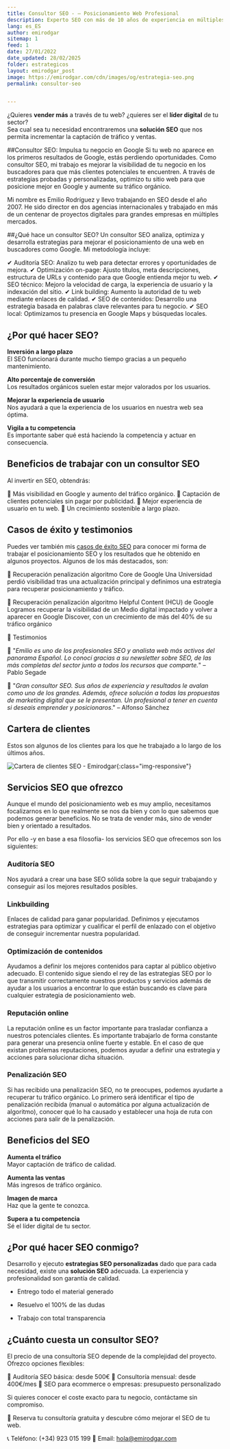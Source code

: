 ```yaml
---
title: Consultor SEO - – Posicionamiento Web Profesional
description: Experto SEO con más de 10 años de experiencia en múltiples agencias, países y proyectos. Hablemos, es gratis.
lang: es_ES
author: emirodgar
sitemap: 1
feed: 1
date: 27/01/2022
date_updated: 28/02/2025
folder: estrategicos
layout: emirodgar_post
image: https://emirodgar.com/cdn/images/og/estrategia-seo.png
permalink: consultor-seo


---
```


¿Quieres **vender más** a través de tu web? ¿quieres ser el **líder digital** de tu sector?  
Sea cual sea tu necesidad encontraremos una **solución SEO** que nos permita incrementar la captación de tráfico y ventas.

##Consultor SEO: Impulsa tu negocio en Google
Si tu web no aparece en los primeros resultados de Google, estás perdiendo oportunidades. Como consultor SEO, mi trabajo es mejorar la visibilidad de tu negocio en los buscadores para que más clientes potenciales te encuentren. A través de estrategias probadas y personalizadas, optimizo tu sitio web para que posicione mejor en Google y aumente su tráfico orgánico.

Mi nombre es Emilio Rodríguez y llevo trabajando en SEO desde el año 2007. He sido director en dos agencias internacionales y trabajado en más de un centenar de proyectos digitales para grandes empresas en múltiples mercados.

##¿Qué hace un consultor SEO?
Un consultor SEO analiza, optimiza y desarrolla estrategias para mejorar el posicionamiento de una web en buscadores como Google. Mi metodología incluye:

✔ Auditoría SEO: Analizo tu web para detectar errores y oportunidades de mejora.
✔ Optimización on-page: Ajusto títulos, meta descripciones, estructura de URLs y contenido para que Google entienda mejor tu web.
✔ SEO técnico: Mejoro la velocidad de carga, la experiencia de usuario y la indexación del sitio.
✔ Link building: Aumento la autoridad de tu web mediante enlaces de calidad.
✔ SEO de contenidos: Desarrollo una estrategia basada en palabras clave relevantes para tu negocio.
✔ SEO local: Optimizamos tu presencia en Google Maps y búsquedas locales.

## ¿Por qué hacer SEO?

**Inversión a largo plazo**  
El SEO funcionará durante mucho tiempo gracias a un pequeño mantenimiento.  

**Alto porcentaje de conversión**  
Los resultados orgánicos suelen estar mejor valorados por los usuarios.  

**Mejorar la experiencia de usuario**  
Nos ayudará a que la experiencia de los usuarios en nuestra web sea óptima.  

**Vigila a tu competencia**  
Es importante saber qué está haciendo la competencia y actuar en consecuencia.


## Beneficios de trabajar con un consultor SEO

Al invertir en SEO, obtendrás:

🔹 Más visibilidad en Google y aumento del tráfico orgánico.
🔹 Captación de clientes potenciales sin pagar por publicidad.
🔹 Mejor experiencia de usuario en tu web.
🔹 Un crecimiento sostenible a largo plazo.


## Casos de éxito y testimonios

Puedes ver también mis [casos de éxito SEO](https://emirodgar.com/casos-exito-seo) para conocer mi forma de trabajar el posicionamiento SEO y los resultados que he obtenido en algunos proyectos. 
Algunos de los más destacados, son:

📢 Recuperación penalización algoritmo Core de Google
Una Universidad perdió visibilidad tras una actualización principal y definimos una estrategia para recuperar posicionamiento y tráfico.

📢 Recuperación penalización algoritmo Helpful Content (HCU) de Google
Logramos recuperar la visibilidad de un Medio digital impactado y volver a aparecer en Google Discover, con un crecimiento de más del 40% de su tráfico orgánico

📢 Testimonios

💬 "*Emilio es uno de los profesionales SEO y analista web más activos del panorama Español. Lo conocí gracias a su newsletter sobre SEO, de las más completas del sector junto a todos los recursos que comparte.*" – Pablo Segade

💬 "*Gran consultor SEO. Sus años de experiencia y resultados le avalan como uno de los grandes. Además, ofrece solución a todas las propuestas de marketing digital que se le presentan. Un profesional a tener en cuenta si deseais emprender y posicionaros*." – Alfonso Sánchez

## Cartera de clientes

Estos son algunos de los clientes para los que he trabajado a lo largo de los últimos años. 

![Cartera de clientes SEO - Emirodgar](https://emirodgar.com/cdn/images/clients/erg-com-clientes.jpg){:class="img-responsive"}

## Servicios SEO que ofrezco

Aunque el mundo del posicionamiento web es muy amplio, necesitamos focalizarnos en lo que realmente se nos da bien y con lo que sabemos que podemos generar beneficios. No se trata de vender más, sino de vender bien y orientado a resultados.

Por ello -y en base a esa filosofía- los servicios SEO que ofrecemos son los siguientes:

### Auditoría SEO

Nos ayudará a crear una base SEO sólida sobre la que seguir trabajando y conseguir así los mejores resultados posibles.

### Linkbuilding

Enlaces de calidad para ganar popularidad. Definimos y ejecutamos estrategias para optimizar y cualificar el perfil de enlazado con el objetivo de conseguir incrementar nuestra popularidad.

### Optimización de contenidos

Ayudamos a definir los mejores contenidos para captar al público objetivo adecuado. El contenido sigue siendo el rey de las estrategias SEO por lo que transmitir correctamente nuestros productos y servicios además de ayudar a los usuarios a encontrar lo que están buscando es clave para cualquier estrategia de posicionamiento web.

### Reputación online

La reputación online es un factor importante para trasladar confianza a nuestros potenciales clientes. Es importante trabajarlo de forma constante para generar una presencia online fuerte y estable. En el caso de que existan problemas reputaciones, podemos ayudar a definir una estrategia y acciones para solucionar dicha situación.

### Penalización SEO

Si has recibido una penalización SEO, no te preocupes, podemos ayudarte a recuperar tu tráfico orgánico. Lo primero será identificar el tipo de penalización recibida (manual o automática por alguna actualización de algoritmo), conocer qué lo ha causado y establecer una hoja de ruta con acciones para salir de la penalización. 

## Beneficios del SEO

**Aumenta el tráfico**  
Mayor captación de tráfico de calidad.

**Aumenta las ventas**  
Más ingresos de tráfico orgánico.

**Imagen de marca**  
Haz que la gente te conozca.

**Supera a tu competencia**  
Sé el líder digital de tu sector.

## ¿Por qué hacer SEO conmigo?

Desarrollo y ejecuto  **estrategias SEO personalizadas** dado que para cada necesidad, existe una  **solución SEO**  adecuada. La experiencia y profesionalidad son garantía de calidad.

- Entrego todo el material generado

- Resuelvo el 100% de las dudas

- Trabajo con total transparencia


## ¿Cuánto cuesta un consultor SEO?

El precio de una consultoría SEO depende de la complejidad del proyecto. Ofrezco opciones flexibles:

🔹 Auditoría SEO básica: desde 500€
🔹 Consultoría mensual: desde 400€/mes
🔹 SEO para ecommerce o empresas: presupuesto personalizado

Si quieres conocer el coste exacto para tu negocio, contáctame sin compromiso.

📩 Reserva tu consultoría gratuita y descubre cómo mejorar el SEO de tu web.

📞 Teléfono: (+34) 923 015 199
📧 Email: hola@emirodgar.com
